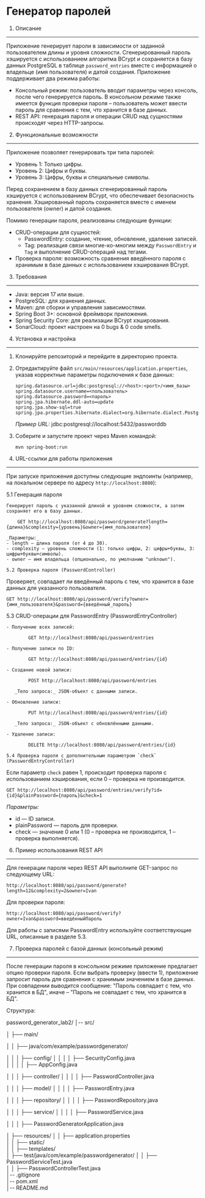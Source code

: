 Генератор паролей
=================

1. Описание
-----------
Приложение генерирует пароли в зависимости от заданной пользователем длины и уровня сложности. Сгенерированный пароль хэшируется с использованием алгоритма BCrypt и сохраняется в базу данных PostgreSQL в таблице `password_entries` вместе с информацией о владельце (имя пользователя) и датой создания. Приложение поддерживает два режима работы:
- Консольный режим: пользователь вводит параметры через консоль, после чего генерируется пароль. В консольном режиме также имеется функция проверки пароля – пользователь может ввести пароль для сравнения с тем, что хранится в базе данных.
- REST API: генерация пароля и операции CRUD над сущностями происходят через HTTP-запросы.

2. Функциональные возможности
-----------------------------
Приложение позволяет генерировать три типа паролей:
- Уровень 1: Только цифры.
- Уровень 2: Цифры и буквы.
- Уровень 3: Цифры, буквы и специальные символы.

Перед сохранением в базу данных сгенерированный пароль хэшируется с использованием BCrypt, что обеспечивает безопасность хранения. Хэшированный пароль сохраняется вместе с именем пользователя (owner) и датой создания.

Помимо генерации пароля, реализованы следующие функции:
- CRUD-операции для сущностей:
  - PasswordEntry: создание, чтение, обновление, удаление записей.
  - Tag: реализация связи многие-ко-многим между `PasswordEntry` и `Tag` и выполнение CRUD-операций над тегами.
- Проверка пароля: возможность сравнения введённого пароля с хранимым в базе данных с использованием хэширования BCrypt.

3. Требования
-------------
- Java: версия 17 или выше.
- PostgreSQL: для хранения данных.
- Maven: для сборки и управления зависимостями.
- Spring Boot 3+: основной фреймворк приложения.
- Spring Security Core: для реализации BCrypt хэширования.
- SonarCloud: проект настроен на 0 bugs & 0 code smells.

4. Установка и настройка
------------------------
1. Клонируйте репозиторий и перейдите в директорию проекта.
2. Отредактируйте файл `src/main/resources/application.properties`, указав корректные параметры подключения к базе данных:

       spring.datasource.url=jdbc:postgresql://<host>:<port>/<имя_базы>
       spring.datasource.username=<пользователь>
       spring.datasource.password=<пароль>
       spring.jpa.hibernate.ddl-auto=update
       spring.jpa.show-sql=true
       spring.jpa.properties.hibernate.dialect=org.hibernate.dialect.PostgreSQLDialect

   _Пример URL:_
       jdbc:postgresql://localhost:5432/passworddb

3. Соберите и запустите проект через Maven командой:

       mvn spring-boot:run

5. URL-ссылки для работы приложения
------------------------------------
При запуске приложения доступны следующие эндпоинты (например, на локальном сервере по адресу `http://localhost:8080`):

5.1 Генерация пароля
~~~~~~~~~~~~~~~~~~~~~
Генерирует пароль с указанной длиной и уровнем сложности, а затем сохраняет его в базу данных.

    GET http://localhost:8080/api/password/generate?length={длина}&complexity={уровень}&owner={имя_пользователя}

_Параметры:_
- length — длина пароля (от 4 до 30).
- complexity — уровень сложности (1: только цифры, 2: цифры+буквы, 3: цифры+буквы+символы).
- owner — имя владельца (опционально, по умолчанию "unknown").

5.2 Проверка пароля (PasswordController)
~~~~~~~~~~~~~~~~~~~~~~~~~~~~~~~~~~~~~~~~~~
Проверяет, совпадает ли введённый пароль с тем, что хранится в базе данных для указанного пользователя.

    GET http://localhost:8080/api/password/verify?owner={имя_пользователя}&password={введённый_пароль}

5.3 CRUD-операции для PasswordEntry (PasswordEntryController)
~~~~~~~~~~~~~~~~~~~~~~~~~~~~~~~~~~~~~~~~~~~~~~~~~~~~~~~~~~~~~
- Получение всех записей:

        GET http://localhost:8080/api/password/entries

- Получение записи по ID:

        GET http://localhost:8080/api/password/entries/{id}

- Создание новой записи:

        POST http://localhost:8080/api/password/entries

   _Тело запроса:_ JSON-объект с данными записи.

- Обновление записи:

        PUT http://localhost:8080/api/password/entries/{id}

   _Тело запроса:_ JSON-объект с обновлёнными данными.

- Удаление записи:

        DELETE http://localhost:8080/api/password/entries/{id}

5.4 Проверка пароля с дополнительным параметром `check` (PasswordEntryController)
~~~~~~~~~~~~~~~~~~~~~~~~~~~~~~~~~~~~~~~~~~~~~~~~~~~~~~~~~~~~~~~~~~~~~~~~~~~~~~~~~~~~~~
Если параметр `check` равен 1, происходит проверка пароля с использованием хэширования, если 0 – проверка не производится.

    GET http://localhost:8080/api/password/entries/verify?id={id}&plainPassword={пароль}&check=1

_Параметры:_
- id — ID записи.
- plainPassword — пароль для проверки.
- check — значение 0 или 1 (0 – проверка не производится, 1 – проверка выполняется).

6. Пример использования REST API
----------------------------------
Для генерации пароля через REST API выполните GET-запрос по следующему URL:

    http://localhost:8080/api/password/generate?length=12&complexity=2&owner=Ivan

Для проверки пароля:

    http://localhost:8080/api/password/verify?owner=Ivan&password=введённыйПароль

Для работы с записями PasswordEntry используйте соответствующие URL, описанные в разделе 5.3.

7. Проверка паролей с базой данных (консольный режим)
-----------------------------------------------------
После генерации пароля в консольном режиме приложение предлагает опцию проверки пароля. Если выбрать проверку (ввести 1), приложение запросит пароль для сравнения с хранимым значением в базе данных. При совпадении выводится сообщение: "Пароль совпадает с тем, что хранится в БД", иначе – "Пароль не совпадает с тем, что хранится в БД".

Структура:

password_generator_lab2/
│-- src/

│   ├── main/

│   │   ├── java/com/example/passwordgenerator/

│   │   │   ├── config/
│   │   │   │   ├── SecurityConfig.java      
│   │   │   │   ├── AppConfig.java     

│   │   │   ├── controller/
│   │   │   │   ├── PasswordController.java  

│   │   │   ├── model/
│   │   │   │   ├── PasswordEntry.java      

│   │   │   ├── repository/
│   │   │   │   ├── PasswordRepository.java 

│   │   │   ├── service/
│   │   │   │   ├── PasswordService.java     

│   │   │   ├── PasswordGeneratorApplication.java 

│   ├── resources/
│   │   ├── application.properties           
│   │   ├── static/                        
│   │   ├── templates/                       
│   ├── test/java/com/example/passwordgenerator/
│   │   ├── PasswordServiceTest.java         
│   │   ├── PasswordControllerTest.java     
│-- .gitignore                               
│-- pom.xml                                 
│-- README.md                                 

